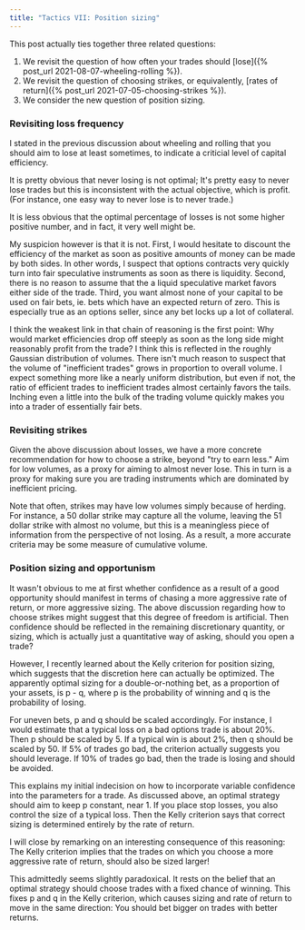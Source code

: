 ```yaml
---
title: "Tactics VII: Position sizing"
---
```


This post actually ties together three related questions:

1. We revisit the question of how often your trades should [lose]({% post_url 2021-08-07-wheeling-rolling %}).
2. We revisit the question of choosing strikes, or equivalently, [rates of return]({% post_url 2021-07-05-choosing-strikes %}).
3. We consider the new question of position sizing.


### Revisiting loss frequency

I stated in the previous discussion about wheeling and rolling that you should aim to lose at least sometimes, to indicate a criticial level of capital efficiency.

It is pretty obvious that never losing is not optimal; It's pretty easy to never lose trades but this is inconsistent with the actual objective, which is profit. (For instance, one easy way to never lose is to never trade.)

It is less obvious that the optimal percentage of losses is not some higher positive number, and in fact, it very well might be.

My suspicion however is that it is not. First, I would hesitate to discount the efficiency of the market as soon as positive amounts of money can be made by both sides. In other words, I suspect that options contracts very quickly turn into fair speculative instruments as soon as there is liquidity. Second, there is no reason to assume that the a liquid speculative market favors either side of the trade. Third, you want almost none of your capital to be used on fair bets, ie. bets which have an expected return of zero. This is especially true as an options seller, since any bet locks up a lot of collateral.

I think the weakest link in that chain of reasoning is the first point: Why would market efficiencies drop off steeply as soon as the long side might reasonably profit from the trade? I think this is reflected in the roughly Gaussian distribution of volumes. There isn't much reason to suspect that the volume of "inefficient trades" grows in proportion to overall volume. I expect something more like a nearly uniform distribution, but even if not, the ratio of efficient trades to inefficient trades almost certainly favors the tails. Inching even a little into the bulk of the trading volume quickly makes you into a trader of essentially fair bets.


### Revisiting strikes

Given the above discussion about losses, we have a more concrete recommendation for how to choose a strike, beyond "try to earn less." Aim for low volumes, as a proxy for aiming to almost never lose. This in turn is a proxy for making sure you are trading instruments which are dominated by inefficient pricing.

Note that often, strikes may have low volumes simply because of herding. For instance, a 50 dollar strike may capture all the volume, leaving the 51 dollar strike with almost no volume, but this is a meaningless piece of information from the perspective of not losing. As a result, a more accurate criteria may be some measure of cumulative volume.


### Position sizing and opportunism

It wasn't obvious to me at first whether confidence as a result of a good opportunity should manifest in terms of chasing a more aggressive rate of return, or more aggressive sizing. The above discussion regarding how to choose strikes might suggest that this degree of freedom is artificial. Then confidence should be reflected in the remaining discretionary quantity, or sizing, which is actually just a quantitative way of asking, should you open a trade?

However, I recently learned about the Kelly criterion for position sizing, which suggests that the discretion here can actually be optimized. The apparently optimal sizing for a double-or-nothing bet, as a proportion of your assets, is p - q, where p is the probability of winning and q is the probability of losing.

For uneven bets, p and q should be scaled accordingly. For instance, I would estimate that a typical loss on a bad options trade is about 20%. Then p should be scaled by 5. If a typical win is about 2%, then q should be scaled by 50. If 5% of trades go bad, the criterion actually suggests you should leverage. If 10% of trades go bad, then the trade is losing and should be avoided.

This explains my initial indecision on how to incorporate variable confidence into the parameters for a trade. As discussed above, an optimal strategy should aim to keep p constant, near 1. If you place stop losses, you also control the size of a typical loss. Then the Kelly criterion says that correct sizing is determined entirely by the rate of return.

I will close by remarking on an interesting consequence of this reasoning: The Kelly criterion implies that the trades on which you choose a more aggressive rate of return, should also be sized larger! 

This admittedly seems slightly paradoxical. It rests on the belief that an optimal strategy should choose trades with a fixed chance of winning. This fixes p and q in the Kelly criterion, which causes sizing and rate of return to move in the same direction: You should bet bigger on trades with better returns.
